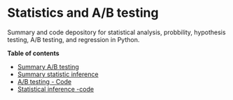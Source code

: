# Statistics and A/B testing

Summary and code depository for statistical analysis, probbility, hypothesis testing, A/B testing, and regression in Python.

__Table of contents__
- [Summary A/B testing](https://github.com/Sean-Toroghi/Statistics/blob/master/ABTesting.ipynb)
- [Summary statistic inference]()
- [A/B testing - Code]()
- [Statistical inference -code]()

